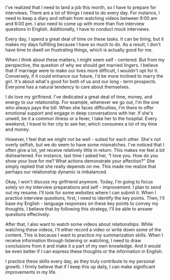 I've realized that I need to land a job this month, so I have to prepare for interviews. There are a lot of things I need to do every day. For instance, I need to keep a diary and refrain from watching videos between 9:00 am and 6:00 pm. I also need to come up with more than five interview questions in English. Additionally, I have to conduct mock interviews.

  

Every day, I spend a great deal of time on these tasks. It can be tiring, but it makes my days fulfilling because I have so much to do. As a result, I don't have time to dwell on frustrating things, which is actually good for me.


When I think about these matters, I might seem self - centered. But from my perspective, the question of why we should get married lingers. I believe that if marriage were to make our lives more difficult, I wouldn't opt for it. Conversely, if it could enhance our future, I'd be more inclined to marry the girl. It's about what's good for both of us and our long - term prospects. Everyone has a natural tendency to care about themselves.

  

I do love my girlfriend. I've dedicated a great deal of time, money, and energy to our relationship. For example, whenever we go out, I'm the one who always pays the bill. When she faces difficulties, I'm there to offer emotional support and engage in deep conversations with her. If she's unwell, be it a common illness or a fever, I take her to the hospital. Every weekend, I travel to her city to see her, which consumes a lot of my time and money.

  

However, I feel that we might not be well - suited for each other. She's not overly selfish, but we do seem to have some mismatches. I've noticed that I often give a lot, yet receive relatively little in return. This makes me feel a bit disheartened. For instance, last time I asked her, “I love you. How do you show your love for me? What actions demonstrate your affection?” She simply replied that she really depends on me. This made me realize that perhaps our relationship dynamic is imbalanced.

Okay, I won't discuss my girlfriend anymore. Today, I'm going to focus solely on my interview preparations and self - improvement. I plan to send out my resume. I'll look for some websites where I can submit it. When I practice interview questions, first, I need to identify the key points. Then, I'll base my English - language responses on these key points to convey my thoughts. I believe that by following this strategy, I'll be able to answer questions effectively.

  

After that, I also want to watch some videos about relationships. While watching these videos, I'll either record a video or write down some of the content. This is because I want to practice my summarization skills. When I receive information through listening or watching, I need to draw conclusions from it and make it a part of my own knowledge. And it would be even better if I can express these thoughts or the information in English.

  

I practice these skills every day, as they truly contribute to my personal growth. I firmly believe that if I keep this up daily, I can make significant improvements in my life.
